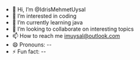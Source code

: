 - 👋 Hi, I’m @IdrisMehmetUysal
- 👀 I’m interested in coding
- 🌱 I’m currently learning java
- 💞️ I’m looking to collaborate on interesting topics
- 📫 How to reach me imuysal@outlook.com
- 😄 Pronouns: --
- ⚡ Fun fact: --

<!---
IdrisMehmetUysal/IdrisMehmetUysal is a ✨ special ✨ repository because its `README.md` (this file) appears on your GitHub profile.
You can click the Preview link to take a look at your changes.
--->

